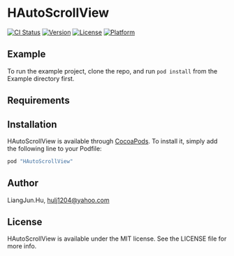 # HAutoScrollView

[![CI Status](http://img.shields.io/travis/LiangJun.Hu/HAutoScrollView.svg?style=flat)](https://travis-ci.org/LiangJun.Hu/HAutoScrollView)
[![Version](https://img.shields.io/cocoapods/v/HAutoScrollView.svg?style=flat)](http://cocoapods.org/pods/HAutoScrollView)
[![License](https://img.shields.io/cocoapods/l/HAutoScrollView.svg?style=flat)](http://cocoapods.org/pods/HAutoScrollView)
[![Platform](https://img.shields.io/cocoapods/p/HAutoScrollView.svg?style=flat)](http://cocoapods.org/pods/HAutoScrollView)

## Example

To run the example project, clone the repo, and run `pod install` from the Example directory first.

## Requirements

## Installation

HAutoScrollView is available through [CocoaPods](http://cocoapods.org). To install
it, simply add the following line to your Podfile:

```ruby
pod "HAutoScrollView"
```

## Author

LiangJun.Hu, hulj1204@yahoo.com

## License

HAutoScrollView is available under the MIT license. See the LICENSE file for more info.
